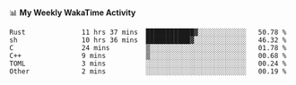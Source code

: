 <!--
**stamp711/stamp711** is a ✨ _special_ ✨ repository because its `README.md` (this file) appears on your GitHub profile.

Here are some ideas to get you started:

- 🔭 I’m currently working on ...
- 🌱 I’m currently learning ...
- 👯 I’m looking to collaborate on ...
- 🤔 I’m looking for help with ...
- 💬 Ask me about ...
- 📫 How to reach me: ...
- 😄 Pronouns: ...
- ⚡ Fun fact: ...
-->

📊 **My Weekly WakaTime Activity**

<!--START_SECTION:waka-->

```text
Rust              11 hrs 37 mins  ████████████▓░░░░░░░░░░░░   50.78 %
sh                10 hrs 36 mins  ███████████▓░░░░░░░░░░░░░   46.32 %
C                 24 mins         ▒░░░░░░░░░░░░░░░░░░░░░░░░   01.78 %
C++               9 mins          ▒░░░░░░░░░░░░░░░░░░░░░░░░   00.68 %
TOML              3 mins          ░░░░░░░░░░░░░░░░░░░░░░░░░   00.24 %
Other             2 mins          ░░░░░░░░░░░░░░░░░░░░░░░░░   00.19 %
```

<!--END_SECTION:waka-->
